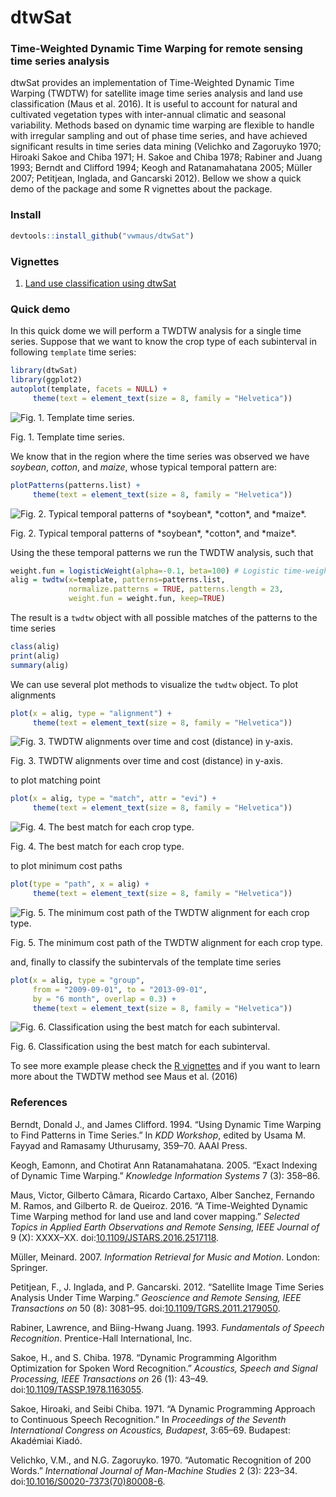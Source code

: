 <!-- 
# Render README.md file  
rmarkdown::render("README.Rmd")
-->
dtwSat
======

### Time-Weighted Dynamic Time Warping for remote sensing time series analysis

dtwSat provides an implementation of Time-Weighted Dynamic Time Warping (TWDTW) for satellite image time series analysis and land use classification (Maus et al. 2016). It is useful to account for natural and cultivated vegetation types with inter-annual climatic and seasonal variability. Methods based on dynamic time warping are flexible to handle with irregular sampling and out of phase time series, and have achieved significant results in time series data mining (Velichko and Zagoruyko 1970; Hiroaki Sakoe and Chiba 1971; H. Sakoe and Chiba 1978; Rabiner and Juang 1993; Berndt and Clifford 1994; Keogh and Ratanamahatana 2005; Müller 2007; Petitjean, Inglada, and Gancarski 2012). Bellow we show a quick demo of the package and some R vignettes about the package.

### Install

``` r
devtools::install_github("vwmaus/dtwSat")
```

### Vignettes

<!--
* [Timw-Weighted Dynamic Time Warping - TWDTW]
* [Time series analysis using dtwSat]
-->
1.  [Land use classification using dtwSat](ist/lucc.html)

### Quick demo

In this quick dome we will perform a TWDTW analysis for a single time series. Suppose that we want to know the crop type of each subinterval in following `template` time series:

``` r
library(dtwSat)
library(ggplot2)
autoplot(template, facets = NULL) + 
     theme(text = element_text(size = 8, family = "Helvetica"))
```

<img src="figure/plot-template-ts-1.png" alt="Fig. 1. Template time series."  />
<p class="caption">
Fig. 1. Template time series.
</p>

We know that in the region where the time series was observed we have *soybean*, *cotton*, and *maize*, whose typical temporal pattern are:

``` r
plotPatterns(patterns.list) + 
     theme(text = element_text(size = 8, family = "Helvetica"))
```

<img src="figure/plot-patterns-1.png" alt="Fig. 2. Typical temporal patterns of *soybean*, *cotton*, and *maize*."  />
<p class="caption">
Fig. 2. Typical temporal patterns of *soybean*, *cotton*, and *maize*.
</p>

Using the these temporal patterns we run the TWDTW analysis, such that

``` r
weight.fun = logisticWeight(alpha=-0.1, beta=100) # Logistic time-weight
alig = twdtw(x=template, patterns=patterns.list, 
             normalize.patterns = TRUE, patterns.length = 23,
             weight.fun = weight.fun, keep=TRUE) 
```

The result is a `twdtw` object with all possible matches of the patterns to the time series

``` r
class(alig)
print(alig)
summary(alig)
```

We can use several plot methods to visualize the `twdtw` object. To plot alignments

``` r
plot(x = alig, type = "alignment") + 
     theme(text = element_text(size = 8, family = "Helvetica"))
```

<img src="figure/plot-alignment-1.png" alt="Fig. 3. TWDTW alignments over time and cost (distance) in y-axis."  />
<p class="caption">
Fig. 3. TWDTW alignments over time and cost (distance) in y-axis.
</p>

to plot matching point

``` r
plot(x = alig, type = "match", attr = "evi") + 
     theme(text = element_text(size = 8, family = "Helvetica"))
```

<img src="figure/plot-match-1.png" alt="Fig. 4. The best match for each crop type."  />
<p class="caption">
Fig. 4. The best match for each crop type.
</p>

to plot minimum cost paths

``` r
plot(type = "path", x = alig) + 
     theme(text = element_text(size = 8, family = "Helvetica"))
```

<img src="figure/plot-path-1.png" alt="Fig. 5. The minimum cost path of the TWDTW alignment for each crop type."  />
<p class="caption">
Fig. 5. The minimum cost path of the TWDTW alignment for each crop type.
</p>

and, finally to classify the subintervals of the template time series

``` r
plot(x = alig, type = "group",
     from = "2009-09-01", to = "2013-09-01", 
     by = "6 month", overlap = 0.3) + 
     theme(text = element_text(size = 8, family = "Helvetica"))
```

<img src="figure/plot-group-1.png" alt="Fig. 6. Classification using the best match for each subinterval."  />
<p class="caption">
Fig. 6. Classification using the best match for each subinterval.
</p>

To see more example please check the [R vignettes](#vignettes) and if you want to learn more about the TWDTW method see Maus et al. (2016)

### References

Berndt, Donald J., and James Clifford. 1994. “Using Dynamic Time Warping to Find Patterns in Time Series.” In *KDD Workshop*, edited by Usama M. Fayyad and Ramasamy Uthurusamy, 359–70. AAAI Press.

Keogh, Eamonn, and Chotirat Ann Ratanamahatana. 2005. “Exact Indexing of Dynamic Time Warping.” *Knowledge Information Systems* 7 (3): 358–86.

Maus, Victor, Gilberto Câmara, Ricardo Cartaxo, Alber Sanchez, Fernando M. Ramos, and Gilberto R. de Queiroz. 2016. “A Time-Weighted Dynamic Time Warping method for land use and land cover mapping.” *Selected Topics in Applied Earth Observations and Remote Sensing, IEEE Journal of* 9 (X): XXXX–XX. doi:[10.1109/JSTARS.2016.2517118](http://dx.doi.org/10.1109/JSTARS.2016.2517118).

Müller, Meinard. 2007. *Information Retrieval for Music and Motion*. London: Springer.

Petitjean, F., J. Inglada, and P. Gancarski. 2012. “Satellite Image Time Series Analysis Under Time Warping.” *Geoscience and Remote Sensing, IEEE Transactions on* 50 (8): 3081–95. doi:[10.1109/TGRS.2011.2179050](http://dx.doi.org/10.1109/TGRS.2011.2179050).

Rabiner, Lawrence, and Biing-Hwang Juang. 1993. *Fundamentals of Speech Recognition*. Prentice-Hall International, Inc.

Sakoe, H., and S. Chiba. 1978. “Dynamic Programming Algorithm Optimization for Spoken Word Recognition.” *Acoustics, Speech and Signal Processing, IEEE Transactions on* 26 (1): 43–49. doi:[10.1109/TASSP.1978.1163055](http://dx.doi.org/10.1109/TASSP.1978.1163055).

Sakoe, Hiroaki, and Seibi Chiba. 1971. “A Dynamic Programming Approach to Continuous Speech Recognition.” In *Proceedings of the Seventh International Congress on Acoustics, Budapest*, 3:65–69. Budapest: Akadémiai Kiadó.

Velichko, V.M., and N.G. Zagoruyko. 1970. “Automatic Recognition of 200 Words.” *International Journal of Man-Machine Studies* 2 (3): 223–34. doi:[10.1016/S0020-7373(70)80008-6](http://dx.doi.org/10.1016/S0020-7373(70)80008-6).
